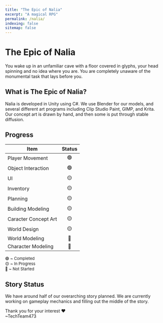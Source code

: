```yaml
---
title: "The Epic of Nalia"
excerpt: "A magical RPG"
permalink: /nalia/
indexing: false
sitemap: false
---
```


<style>
    p.small-text {
        font-size: small;
        margin: 0px 0px 0px 0px;
        line-height: 1.3em;
    }
    p.top-margin {
        margin: 5px 0px 0px 0px;
    }
    p.no-padding {
        padding: 0px 0px 0px 0px;
    }
    p.bottom-margin {
        margin: 0px 0px 24.5px 0px;
    }
    p.no-margin {
        margin: 0px 0px 0px 0px;
    }
</style>

# The Epic of Nalia

You wake up in an unfamiliar cave with a floor covered in glyphs, your head spinning and no idea where you are. You are completely unaware of the monumental task that lays before you.

## What is The Epic of Nalia?

Nalia is developed in Unity using C#. We use Blender for our models, and several different art programs including Clip Studio Paint, GIMP, and Krita. Our concept art is drawn by hand, and then some is put through stable diffusion.

## Progress

| <strong>Item</strong> | <strong>Status</strong> |
| --------------------- | :---------------------: |
| Player Movement       |           🟢            |
| Object Interaction    |           🟢            |
| UI                    |           🟡            |
| Inventory             |           🟡            |
| Planning              |           🟡            |
| Building Modeling     |           🟡            |
| Caracter Concept Art  |           🟡            |
| World Design          |           🟡            |
| World Modeling        |           🔴            |
| Character Modeling    |           🔴            |

<p class="small-text top-margin">
    🟢 ~ Completed
</p>
<p class="small-text no-padding">
    🟡 ~ In Progress
</p>
<p class="small-text no-padding bottom-margin">
    🔴 ~ Not Started 
</p>

## Story Status

<p>
We have around half of our overarching story planned. We are currently working on gameplay mechanics and filling out the middle of the story.
</p>

<p class="no-margin">
Thank you for your interest ❤️
</p>
~TechTeam473
